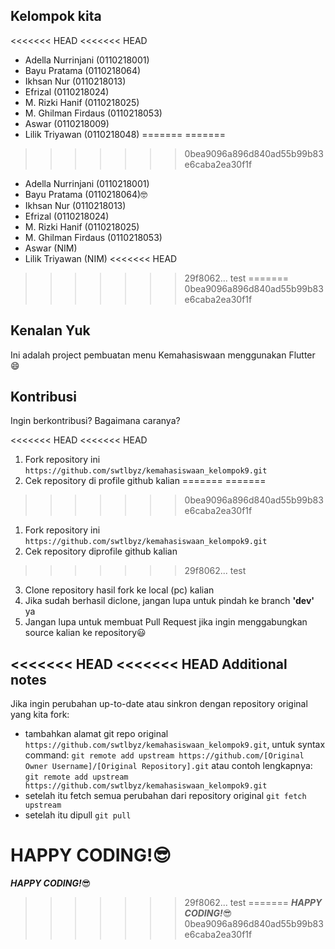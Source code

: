 ## Kelompok kita

<<<<<<< HEAD
<<<<<<< HEAD
* Adella Nurrinjani (0110218001)
* Bayu Pratama (0110218064)
* Ikhsan Nur (0110218013)
* Efrizal (0110218024)
* M. Rizki Hanif (0110218025)
* M. Ghilman Firdaus (0110218053)
* Aswar (0110218009)
* Lilik Triyawan (0110218048)
=======
=======
>>>>>>> 0bea9096a896d840ad55b99b83e6caba2ea30f1f
- Adella Nurrinjani (0110218001)
- Bayu Pratama (0110218064):nerd_face:
- Ikhsan Nur (0110218013)
- Efrizal (0110218024)
- M. Rizki Hanif (0110218025)
- M. Ghilman Firdaus (0110218053)
- Aswar (NIM)
- Lilik Triyawan (NIM)
<<<<<<< HEAD
>>>>>>> 29f8062... test
=======
>>>>>>> 0bea9096a896d840ad55b99b83e6caba2ea30f1f

## Kenalan Yuk

Ini adalah project pembuatan menu Kemahasiswaan menggunakan Flutter :smile:

## Kontribusi

Ingin berkontribusi? Bagaimana caranya?

<<<<<<< HEAD
<<<<<<< HEAD
1. Fork repository ini ```https://github.com/swtlbyz/kemahasiswaan_kelompok9.git```
2. Cek repository di profile github kalian
=======
=======
>>>>>>> 0bea9096a896d840ad55b99b83e6caba2ea30f1f
1. Fork repository ini `https://github.com/swtlbyz/kemahasiswaan_kelompok9.git`
2. Cek repository diprofile github kalian
>>>>>>> 29f8062... test
3. Clone repository hasil fork ke local (pc) kalian
4. Jika sudah berhasil diclone, jangan lupa untuk pindah ke branch **'dev'** ya
5. Jangan lupa untuk membuat Pull Request jika ingin menggabungkan source kalian ke repository:smiley:

<<<<<<< HEAD
<<<<<<< HEAD
Additional notes
---

Jika ingin perubahan up-to-date atau sinkron dengan repository original yang kita fork:
- tambahkan alamat git repo original ```https://github.com/swtlbyz/kemahasiswaan_kelompok9.git```, untuk syntax command: ```git remote add upstream https://github.com/[Original Owner Username]/[Original Repository].git``` atau contoh lengkapnya: ```git remote add upstream https://github.com/swtlbyz/kemahasiswaan_kelompok9.git```
- setelah itu fetch semua perubahan dari repository original ```git fetch upstream```
- setelah itu dipull ```git pull```

**HAPPY CODING!**:sunglasses:
=======
**_HAPPY CODING!_**:sunglasses:
>>>>>>> 29f8062... test
=======
**_HAPPY CODING!_**:sunglasses:
>>>>>>> 0bea9096a896d840ad55b99b83e6caba2ea30f1f
